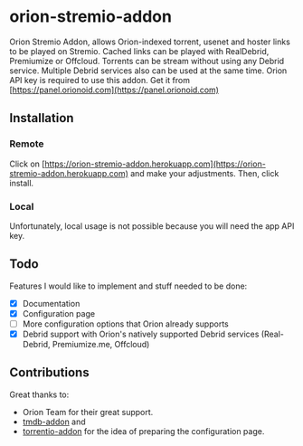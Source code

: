 # orion-stremio-addon
Orion Stremio Addon, allows Orion-indexed torrent, usenet and hoster links to be played on Stremio. Cached links can be played with RealDebrid, Premiumize or Offcloud. Torrents can be stream without using any Debrid service. Multiple Debrid services also can be used at the same time. Orion API key is required to use this addon. Get it from [https://panel.orionoid.com](https://panel.orionoid.com)

## Installation

### Remote
Click on [https://orion-stremio-addon.herokuapp.com](https://orion-stremio-addon.herokuapp.com) and make your adjustments. Then, click install.

### Local
Unfortunately, local usage is not possible because you will need the app API key.

## Todo
Features I would like to implement and stuff needed to be done:
- [x] Documentation
- [x] Configuration page
- [ ] More configuration options that Orion already supports
- [x] Debrid support with Orion's natively supported Debrid services (Real-Debrid, Premiumize.me, Offcloud)

## Contributions
Great thanks to:
* Orion Team for their great support.
* [tmdb-addon](https://github.com/mrcanelas/tmdb-addon) and
* [torrentio-addon](https://github.com/TheBeastLT/torrentio-scraper)
for the idea of preparing the configuration page. 
